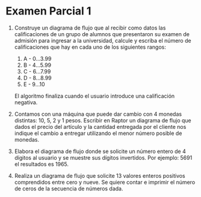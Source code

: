 # Examen Parcial 1

1. Construye un diagrama de flujo que al recibir como datos las calificaciones de un grupo de alumnos que presentaron su examen de admisión para ingresar a la universidad, calcule y escriba el número de calificaciones que hay en cada uno de los siguientes rangos:
   1. A - 0...3.99
   2. B - 4...5.99
   3. C - 6...7.99
   4. D - 8...8.99
   5. E - 9...10

   El algoritmo finaliza cuando el usuario introduce una calificación negativa.
2. Contamos con una máquina que puede dar cambio con 4 monedas distintas: 10, 5, 2 y 1 pesos. Escribir en Raptor un diagrama de flujo que dados el precio del artículo y la cantidad entregada por el cliente nos indique el cambio a entregar utilizando el menor número posible de monedas.
3. Elabora el diagrama de flujo donde se solicite un número entero de 4 dígitos al usuario y se muestre sus dígitos invertidos. Por ejemplo: 5691 el resultados es 1965.
4. Realiza un diagrama de flujo que solicite 13 valores enteros positivos comprendidos entre cero y nueve. Se quiere contar e imprimir el número de ceros de la secuencia de números dada.
